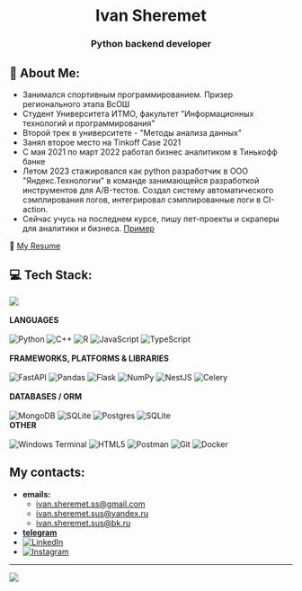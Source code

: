 <h1 align="center">Ivan Sheremet</h1>
<h3 align="center">Python backend developer</h3>

## 💫 About Me:
- Занимался спортивным программированием. Призер регионального этапа ВсОШ
- Студент Университета ИТМО, факультет "Информационных технологий и программирования"
- Второй трек в университете - "Методы анализа данных"
- Занял второе место на Tinkoff Case 2021
- C мая 2021 по март 2022 работал бизнес аналитиком в Тинькофф банке
- Летом 2023 стажировался как python разработчик в ООО "Яндекс.Технологии" в команде занимающейся разработкой инструментов для A/B-тестов. Создал систему автоматического сэмплирования логов, интегрировал сэмплированные логи в CI-action.
- Сейчас учусь на последнем курсе, пишу пет-проекты и скраперы для аналитики и бизнеса. [Пример](https://github.com/DoomsdayIS/ReelsParse)

📄 [My Resume](https://github.com/DoomsdayIS/Resume/blob/main/Ivan%20Sheremet%2C%20Python%20Backend%20Developer.pdf)

## 💻 Tech Stack:
![](https://github-readme-stats.vercel.app/api/top-langs/?username=doomsdayIS&theme=dark&hide_border=false&include_all_commits=false&count_private=false&layout=compact) \
<br /> 
**LANGUAGES** \
<br /> 
![Python](https://img.shields.io/badge/python-3670A0?style=for-the-badge&logo=python&logoColor=ffdd54) ![C++](https://img.shields.io/badge/c++-%2300599C.svg?style=for-the-badge&logo=c%2B%2B&logoColor=white) ![R](https://img.shields.io/badge/r-%23276DC3.svg?style=for-the-badge&logo=r&logoColor=white) ![JavaScript](https://img.shields.io/badge/javascript-%23323330.svg?style=for-the-badge&logo=javascript&logoColor=%23F7DF1E) ![TypeScript](https://img.shields.io/badge/typescript-%23007ACC.svg?style=for-the-badge&logo=typescript&logoColor=white) \
<br /> 
**FRAMEWORKS, PLATFORMS & LIBRARIES** \
<br /> 
![FastAPI](https://img.shields.io/badge/FastAPI-005571?style=for-the-badge&logo=fastapi)  ![Pandas](https://img.shields.io/badge/pandas-%23150458.svg?style=for-the-badge&logo=pandas&logoColor=white) ![Flask](https://img.shields.io/badge/flask-%23000.svg?style=for-the-badge&logo=flask&logoColor=white) ![NumPy](https://img.shields.io/badge/numpy-%23013243.svg?style=for-the-badge&logo=numpy&logoColor=white) ![NestJS](https://img.shields.io/badge/nestjs-%23E0234E.svg?style=for-the-badge&logo=nestjs&logoColor=white) ![Celery](https://img.shields.io/badge/celery-%23a9cc54.svg?style=for-the-badge&logo=celery&logoColor=ddf4a4) \
<br /> 
**DATABASES / ORM** \
<br /> 
![MongoDB](https://img.shields.io/badge/MongoDB-%234ea94b.svg?style=for-the-badge&logo=mongodb&logoColor=white) ![SQLite](https://img.shields.io/badge/sqlite-%2307405e.svg?style=for-the-badge&logo=sqlite&logoColor=white) ![Postgres](https://img.shields.io/badge/postgres-%23316192.svg?style=for-the-badge&logo=postgresql&logoColor=white) ![SQLite](https://img.shields.io/badge/sqlite-%2307405e.svg?style=for-the-badge&logo=sqlite&logoColor=white) 
<br /> 
**OTHER** \
<br /> 
![Windows Terminal](https://img.shields.io/badge/Windows%20Terminal-%234D4D4D.svg?style=for-the-badge&logo=windows-terminal&logoColor=white) ![HTML5](https://img.shields.io/badge/html5-%23E34F26.svg?style=for-the-badge&logo=html5&logoColor=white) ![Postman](https://img.shields.io/badge/Postman-FF6C37?style=for-the-badge&logo=postman&logoColor=white) ![Git](https://img.shields.io/badge/git-%23F05033.svg?style=for-the-badge&logo=git&logoColor=white) ![Docker](https://img.shields.io/badge/docker-%230db7ed.svg?style=for-the-badge&logo=docker&logoColor=white) 

## My contacts:
- **emails:**
  - ivan.sheremet.ss@gmail.com
  - ivan.sheremet.sus@yandex.ru
  - ivan.sheremet.sus@bk.ru
- [**telegram**](https://t.me/dsione)
- [![LinkedIn](https://img.shields.io/badge/LinkedIn-%230077B5.svg?logo=linkedin&logoColor=white)](https://linkedin.com/in/something)
- [![Instagram](https://img.shields.io/badge/Instagram-%23E4405F.svg?logo=Instagram&logoColor=white)](https://instagram.com/iamdsivan)
---
[![](https://visitcount.itsvg.in/api?id=doomsdayis&icon=0&color=0)](https://visitcount.itsvg.in)
